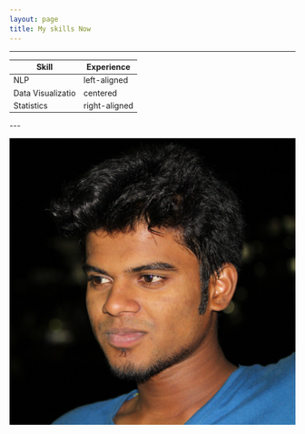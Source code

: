 ```yaml
---
layout: page
title: My skills Now
---
```


---
<center>

| Skill   |      Experience      |
|----------|-------------|
| NLP |  left-aligned |
| Data Visualizatio |    centered   |
| Statistics | right-aligned |

</center>
---

<a href="https://talk.commonmark.org/t/make-image-act-as-a-hyperlink/2805/9">![Name of image](/assets/img/profile.jpg)</a>
